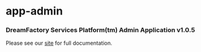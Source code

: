 # app-admin

### DreamFactory Services Platform(tm) Admin Application v1.0.5

Please see our [site](http://dreamfactorysoftware.github.io) for full documentation.
